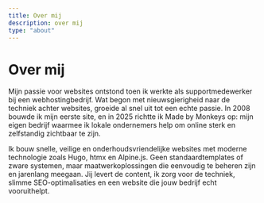 ```yaml
---
title: Over mij
description: over mij
type: "about"
---
```

# Over mij

Mijn passie voor websites ontstond toen ik werkte als supportmedewerker bij een webhostingbedrijf. Wat begon met nieuwsgierigheid naar de techniek achter websites, groeide al snel uit tot een echte passie. In 2008 bouwde ik mijn eerste site, en in 2025 richtte ik Made by Monkeys op: mijn eigen bedrijf waarmee ik lokale ondernemers help om online sterk en zelfstandig zichtbaar te zijn.

Ik bouw snelle, veilige en onderhoudsvriendelijke websites met moderne technologie zoals Hugo, htmx en Alpine.js. Geen standaardtemplates of zware systemen, maar maatwerkoplossingen die eenvoudig te beheren zijn en jarenlang meegaan. Jij levert de content, ik zorg voor de techniek, slimme SEO-optimalisaties en een website die jouw bedrijf echt vooruithelpt.